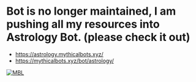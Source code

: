 # Bot is no longer maintained, I am pushing all my resources into Astrology Bot. (please check it out)

- https://astrology.mythicalbots.xyz/
- https://mythicalbots.xyz/bot/astrology/

[![MBL](https://mythicalbots.xyz/bot/675167375858991115/embed?q= )](https://mythicalbots.xyz/bot/675167375858991115)
